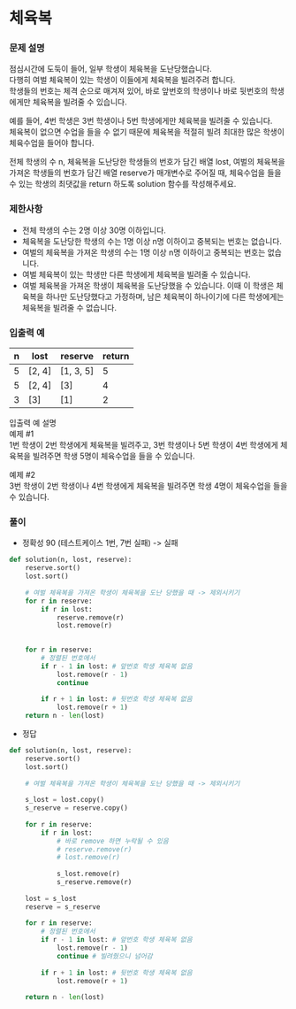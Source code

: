 # 체육복
### 문제 설명
점심시간에 도둑이 들어, 일부 학생이 체육복을 도난당했습니다.       
다행히 여벌 체육복이 있는 학생이 이들에게 체육복을 빌려주려 합니다.           
학생들의 번호는 체격 순으로 매겨져 있어, 바로 앞번호의 학생이나 바로 뒷번호의 학생에게만 체육복을 빌려줄 수 있습니다.             
                       
예를 들어, 4번 학생은 3번 학생이나 5번 학생에게만 체육복을 빌려줄 수 있습니다.          
체육복이 없으면 수업을 들을 수 없기 때문에 체육복을 적절히 빌려 최대한 많은 학생이 체육수업을 들어야 합니다.          
                             
전체 학생의 수 n, 체육복을 도난당한 학생들의 번호가 담긴 배열 lost, 여벌의 체육복을 가져온 학생들의 번호가 담긴 배열 reserve가 매개변수로 주어질 때, 체육수업을 들을 수 있는 학생의 최댓값을 return 하도록 solution 함수를 작성해주세요.

### 제한사항
+ 전체 학생의 수는 2명 이상 30명 이하입니다.
+ 체육복을 도난당한 학생의 수는 1명 이상 n명 이하이고 중복되는 번호는 없습니다.
+ 여벌의 체육복을 가져온 학생의 수는 1명 이상 n명 이하이고 중복되는 번호는 없습니다.
+ 여벌 체육복이 있는 학생만 다른 학생에게 체육복을 빌려줄 수 있습니다.
+ 여벌 체육복을 가져온 학생이 체육복을 도난당했을 수 있습니다. 이때 이 학생은 체육복을 하나만 도난당했다고 가정하며, 남은 체육복이 하나이기에 다른 학생에게는 체육복을 빌려줄 수 없습니다.

### 입출력 예
|n	|lost|	reserve|	return|
|----|---|---------|------|
|5	|[2, 4]	|[1, 3, 5]	|5|
|5	|[2, 4]	|[3]	|4|
|3|	[3]	|[1]	|2|

입출력 예 설명         
예제 #1                       
1번 학생이 2번 학생에게 체육복을 빌려주고, 3번 학생이나 5번 학생이 4번 학생에게 체육복을 빌려주면 학생 5명이 체육수업을 들을 수 있습니다.         
           
예제 #2           
3번 학생이 2번 학생이나 4번 학생에게 체육복을 빌려주면 학생 4명이 체육수업을 들을 수 있습니다.           

### 풀이
+ 정확성 90 (테스트케이스 1번, 7번 실패) -> 실패
```python
def solution(n, lost, reserve):
    reserve.sort()
    lost.sort()
    
    # 여벌 체육복을 가져온 학생이 체육복을 도난 당했을 때 -> 제외시키기
    for r in reserve:
        if r in lost:
            reserve.remove(r)
            lost.remove(r)

    
    for r in reserve:
        # 정렬된 번호에서 
        if r - 1 in lost: # 앞번호 학생 체육복 없음
            lost.remove(r - 1)
            continue
            
        if r + 1 in lost: # 뒷번호 학생 체육복 없음 
            lost.remove(r + 1)
    return n - len(lost)
```
+ 정답
```python
def solution(n, lost, reserve):
    reserve.sort()
    lost.sort()
    
    # 여벌 체육복을 가져온 학생이 체육복을 도난 당했을 때 -> 제외시키기
    
    s_lost = lost.copy()
    s_reserve = reserve.copy()
    
    for r in reserve:
        if r in lost:
            # 바로 remove 하면 누락될 수 있음 
            # reserve.remove(r)
            # lost.remove(r)
            
            s_lost.remove(r)
            s_reserve.remove(r)
            
    lost = s_lost
    reserve = s_reserve
    
    for r in reserve:
        # 정렬된 번호에서 
        if r - 1 in lost: # 앞번호 학생 체육복 없음
            lost.remove(r - 1)
            continue # 빌려줬으니 넘어감
            
        if r + 1 in lost: # 뒷번호 학생 체육복 없음 
            lost.remove(r + 1)
    
    return n - len(lost)
```
